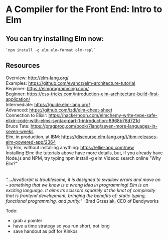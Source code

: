# A Compiler for the Front End: Intro to Elm
  

## You can try installing Elm now:

	`npm install -g elm elm-format elm-repl`  

## Resources
Overview: http://elm-lang.org/ <br/>
Examples: https://github.com/evancz/elm-architecture-tutorial<br/>
Beginner: https://elmprogramming.com/<br/>
Beginner: https://css-tricks.com/introduction-elm-architecture-build-first-application/<br/>
Intermediate: https://guide.elm-lang.org/ <br/>
Advanced: https://github.com/izdi/elm-cheat-sheet<br/>
Connection to Elixir: https://hackernoon.com/elmchemy-write-type-safe-elixir-code-with-elms-syntax-part-1-introduction-8968b76d721d <br/>
Bruce Tate: https://pragprog.com/book/7lang/seven-more-languages-in-seven-weeks <br/>
Elm, in production, at IBM: https://discourse.elm-lang.org/t/ibm-releases-elm-powered-app/2364<br/>
Try Elm, without installing anything: https://ellie-app.com/new<br/>
Installing Elm: the tutorials above have more details, but, if you already have Node.js and NPM, try typing npm install -g elm 
Videos: search online "Why Elm?" <br/>
<br><br>
 _"...JavaScript is troublesome, it is designed to swallow errors and move on – something that we know is a wrong idea in programming!  Elm is an exciting language. It aims its scissors squarely at the knot of complexity that is frontend development, bringing the benefits of: static typing, functional programming, and purity."_
 -Brad Grzesiak, CEO of Bendyworks


Todo:
* grab a pointer
* have a time strategy so you run short, not long
* save handout as pdf for Kinkos

